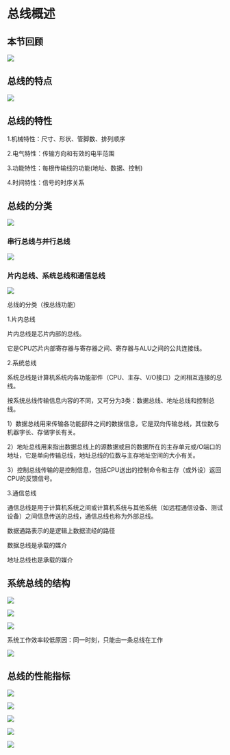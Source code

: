 # 总线概述

<!-- toc -->

## 本节回顾

![](https://cdn.jsdelivr.net/gh/Rosefinch-Midsummer/MyImagesHost03/img/20240603154755.png)

## 总线的特点

![](https://cdn.jsdelivr.net/gh/Rosefinch-Midsummer/MyImagesHost03/img/20240603152307.png)

## 总线的特性

1.机械特性：尺寸、形状、管脚数、排列顺序

2.电气特性：传输方向和有效的电平范围

3.功能特性：每根传输线的功能(地址、数据、控制)

4.时间特性：信号的时序关系

## 总线的分类

![](https://cdn.jsdelivr.net/gh/Rosefinch-Midsummer/MyImagesHost03/img/20240603154958.png)

### 串行总线与并行总线

![](https://cdn.jsdelivr.net/gh/Rosefinch-Midsummer/MyImagesHost03/img/20240603155020.png)

### 片内总线、系统总线和通信总线

![](https://cdn.jsdelivr.net/gh/Rosefinch-Midsummer/MyImagesHost03/img/20240603155104.png)

总线的分类（按总线功能）

1.片内总线

片内总线是芯片内部的总线。

它是CPU芯片内部寄存器与寄存器之间、寄存器与ALU之间的公共连接线。

2.系统总线

系统总线是计算机系统内各功能部件（CPU、主存、V/O接口）之间相互连接的总线。

按系统总线传输信息内容的不同，又可分为3类：数据总线、地址总线和控制总线。

1）数据总线用来传输各功能部件之间的数据信息，它是双向传输总线，其位数与机器字长、存储字长有关。

2）地址总线用来指出数据总线上的源数据或目的数据所在的主存单元或/O端口的地址，它是单向传输总线，地址总线的位数与主存地址空间的大小有关。

3）控制总线传输的是控制信息，包括CPU送出的控制命令和主存（或外设）返回CPU的反馈信号。

3.通信总线

通信总线是用于计算机系统之间或计算机系统与其他系统（如远程通信设备、测试设备）之间信息传送的总线，通信总线也称为外部总线。

数据通路表示的是逻辑上数据流经的路径

数据总线是承载的媒介

地址总线也是承载的媒介

## 系统总线的结构

![](https://cdn.jsdelivr.net/gh/Rosefinch-Midsummer/MyImagesHost03/img/20240603155427.png)

![](https://cdn.jsdelivr.net/gh/Rosefinch-Midsummer/MyImagesHost03/img/20240603155754.png)

![](https://cdn.jsdelivr.net/gh/Rosefinch-Midsummer/MyImagesHost03/img/20240603155827.png)

系统工作效率较低原因：同一时刻，只能由一条总线在工作

![](https://cdn.jsdelivr.net/gh/Rosefinch-Midsummer/MyImagesHost03/img/20240603155928.png)

## 总线的性能指标

![](https://cdn.jsdelivr.net/gh/Rosefinch-Midsummer/MyImagesHost03/img/20240603161136.png)

![](https://cdn.jsdelivr.net/gh/Rosefinch-Midsummer/MyImagesHost03/img/20240603162252.png)

![](https://cdn.jsdelivr.net/gh/Rosefinch-Midsummer/MyImagesHost03/img/20240603162210.png)

![](https://cdn.jsdelivr.net/gh/Rosefinch-Midsummer/MyImagesHost03/img/20240603162620.png)

![](https://cdn.jsdelivr.net/gh/Rosefinch-Midsummer/MyImagesHost03/img/20240603162807.png)